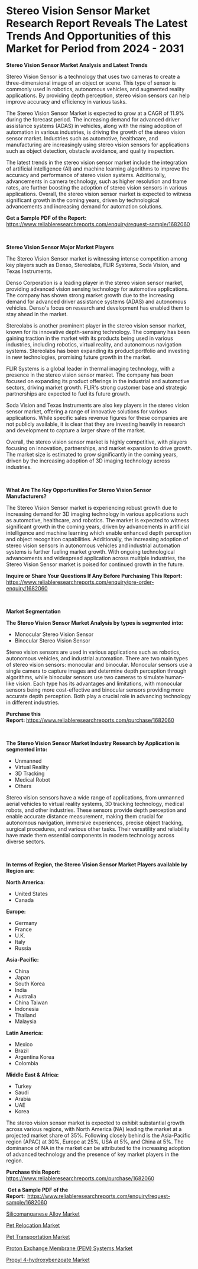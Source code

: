 <p><h1>Stereo Vision Sensor Market Research Report Reveals The Latest Trends And Opportunities of this Market for Period from 2024 - 2031</h1></p><p><strong>Stereo Vision Sensor Market Analysis and Latest Trends</strong></p>
<p><p>Stereo Vision Sensor is a technology that uses two cameras to create a three-dimensional image of an object or scene. This type of sensor is commonly used in robotics, autonomous vehicles, and augmented reality applications. By providing depth perception, stereo vision sensors can help improve accuracy and efficiency in various tasks.</p><p>The Stereo Vision Sensor Market is expected to grow at a CAGR of 11.9% during the forecast period. The increasing demand for advanced driver assistance systems (ADAS) in vehicles, along with the rising adoption of automation in various industries, is driving the growth of the stereo vision sensor market. Industries such as automotive, healthcare, and manufacturing are increasingly using stereo vision sensors for applications such as object detection, obstacle avoidance, and quality inspection.</p><p>The latest trends in the stereo vision sensor market include the integration of artificial intelligence (AI) and machine learning algorithms to improve the accuracy and performance of stereo vision systems. Additionally, advancements in camera technology, such as higher resolution and frame rates, are further boosting the adoption of stereo vision sensors in various applications. Overall, the stereo vision sensor market is expected to witness significant growth in the coming years, driven by technological advancements and increasing demand for automation solutions.</p></p>
<p><strong>Get a Sample PDF of the Report:&nbsp;</strong> <a href="https://www.reliableresearchreports.com/enquiry/request-sample/1682060">https://www.reliableresearchreports.com/enquiry/request-sample/1682060</a></p>
<p>&nbsp;</p>
<p><strong>Stereo Vision Sensor Major Market Players</strong></p>
<p><p>The Stereo Vision Sensor market is witnessing intense competition among key players such as Denso, Stereolabs, FLIR Systems, Soda Vision, and Texas Instruments. </p><p>Denso Corporation is a leading player in the stereo vision sensor market, providing advanced vision sensing technology for automotive applications. The company has shown strong market growth due to the increasing demand for advanced driver assistance systems (ADAS) and autonomous vehicles. Denso's focus on research and development has enabled them to stay ahead in the market.</p><p>Stereolabs is another prominent player in the stereo vision sensor market, known for its innovative depth-sensing technology. The company has been gaining traction in the market with its products being used in various industries, including robotics, virtual reality, and autonomous navigation systems. Stereolabs has been expanding its product portfolio and investing in new technologies, promising future growth in the market.</p><p>FLIR Systems is a global leader in thermal imaging technology, with a presence in the stereo vision sensor market. The company has been focused on expanding its product offerings in the industrial and automotive sectors, driving market growth. FLIR's strong customer base and strategic partnerships are expected to fuel its future growth.</p><p>Soda Vision and Texas Instruments are also key players in the stereo vision sensor market, offering a range of innovative solutions for various applications. While specific sales revenue figures for these companies are not publicly available, it is clear that they are investing heavily in research and development to capture a larger share of the market.</p><p>Overall, the stereo vision sensor market is highly competitive, with players focusing on innovation, partnerships, and market expansion to drive growth. The market size is estimated to grow significantly in the coming years, driven by the increasing adoption of 3D imaging technology across industries.</p></p>
<p>&nbsp;</p>
<p><strong>What Are The Key Opportunities For Stereo Vision Sensor Manufacturers?</strong></p>
<p><p>The Stereo Vision Sensor market is experiencing robust growth due to increasing demand for 3D imaging technology in various applications such as automotive, healthcare, and robotics. The market is expected to witness significant growth in the coming years, driven by advancements in artificial intelligence and machine learning which enable enhanced depth perception and object recognition capabilities. Additionally, the increasing adoption of stereo vision sensors in autonomous vehicles and industrial automation systems is further fueling market growth. With ongoing technological advancements and widespread application across multiple industries, the Stereo Vision Sensor market is poised for continued growth in the future.</p></p>
<p><strong>Inquire or Share Your Questions If Any Before Purchasing This Report:</strong> <a href="https://www.reliableresearchreports.com/enquiry/pre-order-enquiry/1682060">https://www.reliableresearchreports.com/enquiry/pre-order-enquiry/1682060</a></p>
<p>&nbsp;</p>
<p><strong>Market Segmentation</strong></p>
<p><strong>The Stereo Vision Sensor Market Analysis by types is segmented into:</strong></p>
<p><ul><li>Monocular Stereo Vision Sensor</li><li>Binocular Stereo Vision Sensor</li></ul></p>
<p><p>Stereo vision sensors are used in various applications such as robotics, autonomous vehicles, and industrial automation. There are two main types of stereo vision sensors: monocular and binocular. Monocular sensors use a single camera to capture images and determine depth perception through algorithms, while binocular sensors use two cameras to simulate human-like vision. Each type has its advantages and limitations, with monocular sensors being more cost-effective and binocular sensors providing more accurate depth perception. Both play a crucial role in advancing technology in different industries.</p></p>
<p><strong>Purchase this Report:&nbsp;</strong><a href="https://www.reliableresearchreports.com/purchase/1682060">https://www.reliableresearchreports.com/purchase/1682060</a></p>
<p>&nbsp;</p>
<p><strong>The Stereo Vision Sensor Market Industry Research by Application is segmented into:</strong></p>
<p><ul><li>Unmanned</li><li>Virtual Reality</li><li>3D Tracking</li><li>Medical Robot</li><li>Others</li></ul></p>
<p><p>Stereo vision sensors have a wide range of applications, from unmanned aerial vehicles to virtual reality systems, 3D tracking technology, medical robots, and other industries. These sensors provide depth perception and enable accurate distance measurement, making them crucial for autonomous navigation, immersive experiences, precise object tracking, surgical procedures, and various other tasks. Their versatility and reliability have made them essential components in modern technology across diverse sectors.</p></p>
<p>&nbsp;</p>
<p><strong>In terms of Region, the Stereo Vision Sensor Market Players available by Region are:</strong></p>
<p>
    <p> <strong> North America: </strong>
        <ul>
            <li>United States</li>
            <li>Canada</li>
        </ul>
        </p> 
    <p> <strong> Europe: </strong>
        <ul>
            <li>Germany</li>
            <li>France</li>
            <li>U.K.</li>
            <li>Italy</li>
            <li>Russia</li>
        </ul>
        </p> 
    <p> <strong> Asia-Pacific: </strong>
        <ul>
            <li>China</li>
            <li>Japan</li>
            <li>South Korea</li>
            <li>India</li>
            <li>Australia</li>
            <li>China Taiwan</li>
            <li>Indonesia</li>
            <li>Thailand</li>
            <li>Malaysia</li>
        </ul>
        </p> 
    <p> <strong> Latin America: </strong>
        <ul>
            <li>Mexico</li>
            <li>Brazil</li>
            <li>Argentina Korea</li>
            <li>Colombia</li>
        </ul>
        </p> 
    <p> <strong> Middle East & Africa: </strong>
        <ul>
            <li>Turkey</li>
            <li>Saudi</li>
            <li>Arabia</li>
            <li>UAE</li>
            <li>Korea</li>
        </ul>
    </p>
    </p>
<p><p>The stereo vision sensor market is expected to exhibit substantial growth across various regions, with North America (NA) leading the market at a projected market share of 35%. Following closely behind is the Asia-Pacific region (APAC) at 30%, Europe at 25%, USA at 5%, and China at 5%. The dominance of NA in the market can be attributed to the increasing adoption of advanced technology and the presence of key market players in the region.</p></p>
<p><strong>Purchase this Report: </strong><a href="https://www.reliableresearchreports.com/purchase/1682060">https://www.reliableresearchreports.com/purchase/1682060</a></p>
<p>&nbsp;<strong>Get a Sample PDF of the Report:&nbsp;&nbsp;</strong><a href="https://www.reliableresearchreports.com/enquiry/request-sample/1682060">https://www.reliableresearchreports.com/enquiry/request-sample/1682060</a></p>
<p><strong></strong></p>
<p><p><a href="https://issuu.com/reportprime-2/docs/silicomanganese-alloy-market-size-2030.pptx">Silicomanganese Alloy Market</a></p><p><a href="https://medium.com/@briaabshire64/pet-relocation-market-size-cagr-trends-2024-2030-5c225a877b2f">Pet Relocation Market</a></p><p><a href="https://medium.com/@briaabshire64/pet-transportation-market-analysis-and-sze-forecasted-for-period-from-2024-to-2031-e6b82b20066c">Pet Transportation Market</a></p><p><a href="https://github.com/johnbach50/Market-Research-Report-List-2/blob/main/proton-exchange-membrane-pem-systems-market.md">Proton Exchange Membrane (PEM) Systems Market</a></p><p><a href="https://issuu.com/reportprime-2/docs/propyl-4-hydroxybenzoate-market-size-2030.pptx">Propyl 4-hydroxybenzoate Market</a></p></p>